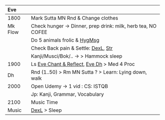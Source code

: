 | Eve      |                                                            |
| :------- | :------------------------------------------------------------------------ |
| 1800     | Mark Sutta MN Rnd & Change clothes  |
| Mk Flow  | Check hunger -> Dinner, prep drink: milk, herb tea, NO COFEE |
|          | Do 5 animals frolic & [HygMsg](https://github.com/ThanhNguyen24590/Process/blob/main/Body/HygMsg.md) |
|          | Check Back pain & Settle: [DexL](https://github.com/ThanhNguyen24590/Process/blob/main/Body/DexL.md), [Str](https://github.com/ThanhNguyen24590/Process/blob/main/Body/Str.md) |
|          | Kanji/Musci/Bok/.. ->  > Hammock sleep  |
| 1900     | Ls [Eve Chant & Reflect](https://www.dhammatalks.org/chant_index.html), [Eve Dh](https://www.dhammatalks.org/audio/evening/) > Med 4 Proc|
| Dh       | Rnd (1..50) > Rm MN Sutta ? > Learn: Lying down, walk                     |
| 2000     | Open Udemy -> 1 vid : CS: ISTQB|
|          | Jp: Kanji, Grammar, Vocabulary                                                                   |
| 2100     | Music Time | Piano: Make it fun                                                        |
| Music    | [DexL](https://github.com/ThanhNguyen24590/Process/blob/main/Body/DexL.md) > Sleep |
